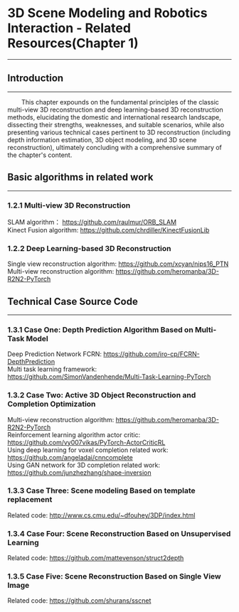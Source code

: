 
# 3D Scene Modeling and Robotics Interaction - Related Resources(Chapter 1)
**************************


## Introduction
**************************
&nbsp;&nbsp;&nbsp;&nbsp;&nbsp;&nbsp;&nbsp;&nbsp;This chapter expounds on the fundamental principles of the classic multi-view 3D reconstruction and deep learning-based 3D reconstruction methods, elucidating the domestic and international research landscape, dissecting their strengths, weaknesses, and suitable scenarios, while also presenting various technical cases pertinent to 3D reconstruction (including depth information estimation, 3D object modeling, and 3D scene reconstruction), ultimately concluding with a comprehensive summary of the chapter's content.

## Basic algorithms in related work
**************************

### 1.2.1 Multi-view 3D Reconstruction   
SLAM algorithm： https://github.com/raulmur/ORB_SLAM  <br>
Kinect Fusion algorithm: https://github.com/chrdiller/KinectFusionLib

### 1.2.2 Deep Learning-based 3D Reconstruction 
Single view reconstruction algorithm: https://github.com/xcyan/nips16_PTN  <br>
Multi-view reconstruction algorithm: https://github.com/heromanba/3D-R2N2-PyTorch


## Technical Case Source Code
**************************
### 1.3.1 Case One: Depth Prediction Algorithm Based on Multi-Task Model 
Deep Prediction Network FCRN: https://github.com/iro-cp/FCRN-DepthPrediction  <br>
Multi task learning framework: https://github.com/SimonVandenhende/Multi-Task-Learning-PyTorch

### 1.3.2 Case Two: Active 3D Object Reconstruction and Completion Optimization
Multi-view reconstruction algorithm: https://github.com/heromanba/3D-R2N2-PyTorch  <br>
Reinforcement learning algorithm actor critic: https://github.com/vy007vikas/PyTorch-ActorCriticRL  <br>
Using deep learning for voxel completion related work: https://github.com/angeladai/cnncomplete  <br>
Using GAN network for 3D completion related work: https://github.com/junzhezhang/shape-inversion

### 1.3.3 Case Three: Scene modeling Based on template replacement
Related code: http://www.cs.cmu.edu/~dfouhey/3DP/index.html
### 1.3.4 Case Four: Scene Reconstruction Based on Unsupervised Learning
Related code: https://github.com/mattevenson/struct2depth
### 1.3.5 Case Five: Scene Reconstruction Based on Single View Image
Related code: https://github.com/shurans/sscnet

